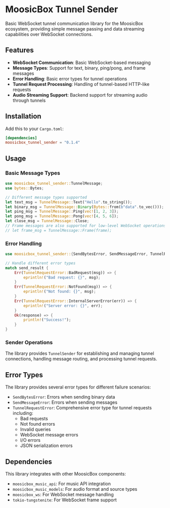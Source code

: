 # MoosicBox Tunnel Sender

Basic WebSocket tunnel communication library for the MoosicBox ecosystem, providing simple message passing and data streaming capabilities over WebSocket connections.

## Features

- **WebSocket Communication**: Basic WebSocket-based messaging
- **Message Types**: Support for text, binary, ping/pong, and frame messages
- **Error Handling**: Basic error types for tunnel operations
- **Tunnel Request Processing**: Handling of tunnel-based HTTP-like requests
- **Audio Streaming Support**: Backend support for streaming audio through tunnels

## Installation

Add this to your `Cargo.toml`:

```toml
[dependencies]
moosicbox_tunnel_sender = "0.1.4"
```

## Usage

### Basic Message Types

```rust
use moosicbox_tunnel_sender::TunnelMessage;
use bytes::Bytes;

// Different message types supported
let text_msg = TunnelMessage::Text("Hello".to_string());
let binary_msg = TunnelMessage::Binary(Bytes::from(b"data".to_vec()));
let ping_msg = TunnelMessage::Ping(vec![1, 2, 3]);
let pong_msg = TunnelMessage::Pong(vec![4, 5, 6]);
let close_msg = TunnelMessage::Close;
// Frame messages are also supported for low-level WebSocket operations
// let frame_msg = TunnelMessage::Frame(frame);
```

### Error Handling

```rust
use moosicbox_tunnel_sender::{SendBytesError, SendMessageError, TunnelRequestError};

// Handle different error types
match send_result {
    Err(TunnelRequestError::BadRequest(msg)) => {
        eprintln!("Bad request: {}", msg);
    }
    Err(TunnelRequestError::NotFound(msg)) => {
        eprintln!("Not found: {}", msg);
    }
    Err(TunnelRequestError::InternalServerError(err)) => {
        eprintln!("Server error: {}", err);
    }
    Ok(response) => {
        println!("Success!");
    }
}
```

### Sender Operations

The library provides `TunnelSender` for establishing and managing tunnel connections, handling message routing, and processing tunnel requests.

## Error Types

The library provides several error types for different failure scenarios:

- `SendBytesError`: Errors when sending binary data
- `SendMessageError`: Errors when sending messages
- `TunnelRequestError`: Comprehensive error type for tunnel requests including:
    - Bad requests
    - Not found errors
    - Invalid queries
    - WebSocket message errors
    - I/O errors
    - JSON serialization errors

## Dependencies

This library integrates with other MoosicBox components:

- `moosicbox_music_api`: For music API integration
- `moosicbox_music_models`: For audio format and source types
- `moosicbox_ws`: For WebSocket message handling
- `tokio-tungstenite`: For WebSocket frame support
